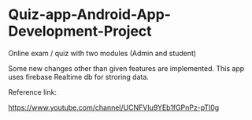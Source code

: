 # Quiz-app-Android-App-Development-Project
Online exam / quiz with two modules (Admin and student)

Some new changes other than given features are implemented.
This app uses firebase Realtime db for stroring data.


Reference link:

https://www.youtube.com/channel/UCNFVIu9YEb1fGPnPz-pTl0g
